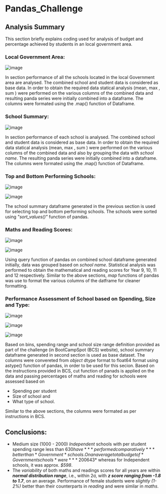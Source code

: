 # Pandas_Challenge
## Analysis Summary

This section briefly explains coding used for analysis of budget and percentage achieved by students in an local government area.

### Local Government Area:

![image](https://github.com/pkrachakonda/Pandas_Challenge/assets/20739237/47dfeaec-9d1c-47da-8525-3d72d2d010ab)

In section performance of all the schools located in the local Government area are analysed. The combined school and student data is considered as base data. In order to obtain the required data statical analysis (mean, max , sum ) were performed on the various columns of the combined data and resulting panda series were initially combined into a dataframe. The columns were formated using the .map() function of Dataframe.  

### School Summary:

![image](https://github.com/pkrachakonda/Pandas_Challenge/assets/20739237/86091e42-2590-4b3f-8815-41c3c9f95b72)

In section performance of each school is analysed. The combined school and student data is considered as base data. In order to obtain the required data statical analysis (mean, max , sum ) were performed on the various columns of the combined data and also by grouping the data with *school name*. The resulting panda series were initially combined into a dataframe. The columns were formated using the .map() function of Dataframe.

### Top and Bottom Performing Schools:

![image](https://github.com/pkrachakonda/Pandas_Challenge/assets/20739237/f1359b5a-3d0c-4748-a580-3584f25c15a2)

![image](https://github.com/pkrachakonda/Pandas_Challenge/assets/20739237/ae390e14-2448-4f27-bff4-08a91505f7c1)

The school summary dataframe generated in the previous section is used for selecting top and bottom performing schools. The schools were sorted using *"sort_values()"* function of pandas. 

### Maths and Reading Scores:

![image](https://github.com/pkrachakonda/Pandas_Challenge/assets/20739237/c6ce8a59-44dd-40a4-9c73-4bcb95d98941)

![image](https://github.com/pkrachakonda/Pandas_Challenge/assets/20739237/049b0cc8-1585-49d9-b032-b09749528078)

Using query function of pandas on combined school dataframe generated initially, data was grouped based on *school name*. Statistical analysis was performed to obtain the mathematical and reading scores for Year 9, 10, 11 and 12 respectively. Similar to the above sections, *map* functions of pandas was use to format the various columns of the datframe for cleaner formatting.

### Performance Assessment of School based on Spending, Size and Type:

![image](https://github.com/pkrachakonda/Pandas_Challenge/assets/20739237/d44e3b4b-3fb5-41c4-96e7-c0650f42e080)

![image](https://github.com/pkrachakonda/Pandas_Challenge/assets/20739237/58ef59b0-e769-44eb-bf75-f40b77ace69f)

![image](https://github.com/pkrachakonda/Pandas_Challenge/assets/20739237/07745d8f-6241-4725-b4e2-e8cf1da7ff21)

Based on bins, spending range and school size range definition provided as part of the challenge (in BootCampSpot (BCS) website), school summary dataframe generated in second section is used as base dataset. The columns were convereted from *object* dtype format to float64 format using astype() function of pandas, in order to be used for this secion. Based on the instructions provided in BCS, cut function of panads is applied on the data and passing percentages of maths and reading for schools were assessed based on
- Spending per student
- Size of school and
- What type of school.

Similar to the above sections, the columns were formated as per instructions in BCS.

## Conclusions:
- Medium size (1000 - 2000) *Independent* schools with per student spending range less than $630 have ***performed comparatively*** better than *Government* schools. On an average total budget of *Government schools* were ***200% higher*** than the Independent schools with an average per student spending of *$643* whereas for Independent schools, it was approx. *$598*.
- The *variability* of both maths and readings scores for all years are within ***normal distribution range***, i.e., within 2σ, with ***z score ranging from -1.8 to 1.7***, on an average. Performance of female students were *slightly (1-2%)* better than their counterparts in *reading* and were similar in *maths*.
